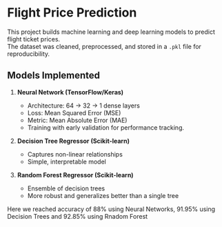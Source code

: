# Flight Price Prediction

This project builds machine learning and deep learning models to predict flight ticket prices.  
The dataset was cleaned, preprocessed, and stored in a `.pkl` file for reproducibility.  

## Models Implemented
1. **Neural Network (TensorFlow/Keras)**
   - Architecture: 64 → 32 → 1 dense layers
   - Loss: Mean Squared Error (MSE)
   - Metric: Mean Absolute Error (MAE)
   - Training with early validation for performance tracking.

2. **Decision Tree Regressor (Scikit-learn)**
   - Captures non-linear relationships
   - Simple, interpretable model

3. **Random Forest Regressor (Scikit-learn)**
   - Ensemble of decision trees
   - More robust and generalizes better than a single tree

Here we reached accuracy of 88% using Neural Networks, 91.95% using Decision Trees and 92.85% using Rnadom Forest
